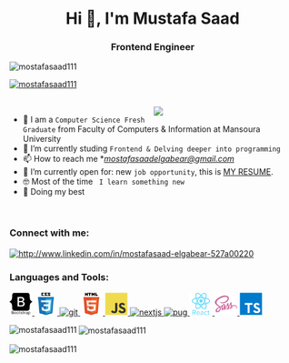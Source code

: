 <h1 align="center">Hi 👋, I'm Mustafa Saad</h1>
<h3 align="center">Frontend Engineer </h3>

<p align="left"> <img
        src="https://komarev.com/ghpvc/?username=mostafasaad111&label=Profile%20views&color=0e75b6&style=flat"
        alt="mostafasaad111" /> </p>

<p align="left"> <a href="https://github.com/ryo-ma/github-profile-trophy"><img
            src="https://github-profile-trophy.vercel.app/?username=mostafasaad111" alt="mostafasaad111" /></a> </p>
<br>
<img align="right"
    src="https://user-images.githubusercontent.com/63050133/156676671-d5b2e362-97d4-4404-9447-dd71ddfea82f.gif"
    width=250px />

- :school: I am a `Computer Science Fresh Graduate` from Faculty of Computers & Information at Mansoura University
- 🌱 I’m currently studing `Frontend & Delving deeper into programming `
- 📫 How to reach me **mostafasaadelgabear@gmail.com*
- :thinking: I’m currently open for: new `job opportunity`, this is [MY
RESUME](http://www.linkedin.com/in/mostafasaad-elgabear-527a00220).
- :nerd_face: Most of the time ` I learn something new`
- 🐼 Doing my best

<br>
<h3 align="left">Connect with me:</h3>
<p align="left">
    <a href="https://linkedin.com/in/http://www.linkedin.com/in/mostafasaad-elgabear-527a00220" target="blank"><img
            align="center"
            src="https://raw.githubusercontent.com/rahuldkjain/github-profile-readme-generator/master/src/images/icons/Social/linked-in-alt.svg"
            alt="http://www.linkedin.com/in/mostafasaad-elgabear-527a00220" height="30" width="40" /></a>
</p>

<h3 align="left">Languages and Tools:</h3>
<p align="left"> <a href="https://getbootstrap.com" target="_blank" rel="noreferrer"> <img
            src="https://raw.githubusercontent.com/devicons/devicon/master/icons/bootstrap/bootstrap-plain-wordmark.svg"
            alt="bootstrap" width="40" height="40" /> </a> <a href="https://www.w3schools.com/css/" target="_blank"
        rel="noreferrer"> <img
            src="https://raw.githubusercontent.com/devicons/devicon/master/icons/css3/css3-original-wordmark.svg"
            alt="css3" width="40" height="40" /> </a> <a href="https://git-scm.com/" target="_blank" rel="noreferrer">
        <img src="https://www.vectorlogo.zone/logos/git-scm/git-scm-icon.svg" alt="git" width="40" height="40" /> </a>
    <a href="https://www.w3.org/html/" target="_blank" rel="noreferrer"> <img
            src="https://raw.githubusercontent.com/devicons/devicon/master/icons/html5/html5-original-wordmark.svg"
            alt="html5" width="40" height="40" /> </a> <a href="https://developer.mozilla.org/en-US/docs/Web/JavaScript"
        target="_blank" rel="noreferrer"> <img
            src="https://raw.githubusercontent.com/devicons/devicon/master/icons/javascript/javascript-original.svg"
            alt="javascript" width="40" height="40" /> </a> <a href="https://nextjs.org/" target="_blank"
        rel="noreferrer"> <img src="https://cdn.worldvectorlogo.com/logos/nextjs-2.svg" alt="nextjs" width="40"
            height="40" /> </a> <a href="https://pugjs.org" target="_blank" rel="noreferrer"> <img
            src="https://cdn.worldvectorlogo.com/logos/pug.svg" alt="pug" width="40" height="40" /> </a> <a
        href="https://reactjs.org/" target="_blank" rel="noreferrer"> <img
            src="https://raw.githubusercontent.com/devicons/devicon/master/icons/react/react-original-wordmark.svg"
            alt="react" width="40" height="40" /> </a> <a href="https://sass-lang.com" target="_blank" rel="noreferrer">
        <img src="https://raw.githubusercontent.com/devicons/devicon/master/icons/sass/sass-original.svg" alt="sass"
            width="40" height="40" /> </a> <a href="https://www.typescriptlang.org/" target="_blank" rel="noreferrer">
        <img src="https://raw.githubusercontent.com/devicons/devicon/master/icons/typescript/typescript-original.svg"
            alt="typescript" width="40" height="40" /> </a>
</p>

<p><img align="left"
        src="https://github-readme-stats.vercel.app/api/top-langs?username=mostafasaad111&show_icons=true&locale=en&layout=compact"
        alt="mostafasaad111" /></p>

<p>&nbsp;<img align="center"
        src="https://github-readme-stats.vercel.app/api?username=mostafasaad111&show_icons=true&locale=en"
        alt="mostafasaad111" /></p>

<p><img align="center" src="https://github-readme-streak-stats.herokuapp.com/?user=mostafasaad111&"
        alt="mostafasaad111" /></p>
